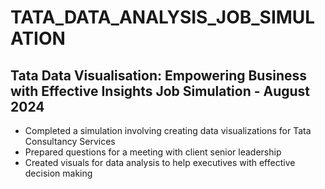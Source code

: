 # TATA_DATA_ANALYSIS_JOB_SIMULATION

## Tata Data Visualisation: Empowering Business with Effective Insights Job Simulation - August 2024


 * Completed a simulation involving creating data visualizations for Tata
   Consultancy Services
 * Prepared questions for a meeting with client senior leadership
 * Created visuals for data analysis to help executives with effective decision
   making
    
